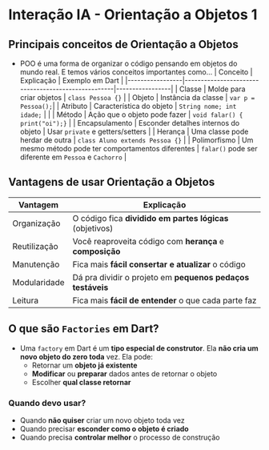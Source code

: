 # Interação IA - Orientação a Objetos 1

## Principais conceitos de Orientação a Objetos
* POO é uma forma de organizar o código pensando em objetos do mundo real. E temos vários conceitos importantes como...
  | Conceito        | Explicação                                         | Exemplo em Dart |
  |-----------------|----------------------------------------------------|-----------------|
  | Classe          | Molde para criar objetos                           | ``class Pessoa {}``   |
  | Objeto          | Instância da classe                                | ``var p = Pessoa();``|
  | Atributo        | Característica do objeto                           | ``String nome; int idade;`` |      |
  | Método          |  Ação que o objeto pode fazer                      | ``void falar() { print("oi");}`` |
  | Encapsulamento  | Esconder detalhes internos do objeto               | Usar ``private`` e getters/setters |
  | Herança         | Uma classe pode herdar de outra                    | ``class Aluno extends Pessoa {}`` |
  | Polimorfismo    | Um mesmo método pode ter comportamentos diferentes | ``falar()`` pode ser diferente em ``Pessoa`` e ``Cachorro`` |

## Vantagens de usar Orientação a Objetos
 | Vantagem     | Explicação                                                 |
 |--------------|------------------------------------------------------------|
 | Organização  | O código fica **dividido em partes lógicas** (objetivos)   |
 | Reutilização | Você reaproveita código com **herança** e **composição**   |
 | Manutenção   | Fica mais **fácil consertar e atualizar** o código         |
 | Modularidade | Dá pra dividir o projeto em **pequenos pedaços testáveis** |
 | Leitura      | Fica mais **fácil de entender** o que cada parte faz       |
   
## O que são ``Factories`` em Dart?
* Uma ``factory`` em Dart é um **tipo especial de construtor**. Ela **não cria um novo objeto do zero toda** vez. Ela pode:
  * Retornar um **objeto já existente**
  * **Modificar** ou **preparar** dados antes de retornar o objeto
  * Escolher **qual classe retornar**

### Quando devo usar?
* Quando **não quiser** criar um novo objeto toda vez
* Quando precisar **esconder como o objeto é criado**
* Quando precisa **controlar melhor** o processo de construção